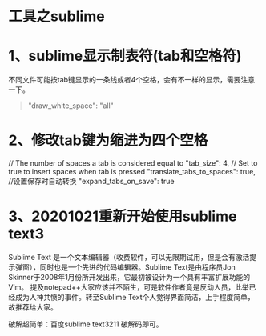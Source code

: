 # 工具之sublime

# 1、sublime显示制表符(tab和空格符)
不同文件可能按tab键显示的一条线或者4个空格，会有不一样的显示，需要注意一下。

>"draw_white_space": "all"

# 2、修改tab键为缩进为四个空格
// The number of spaces a tab is considered equal to
"tab_size": 4,
// Set to true to insert spaces when tab is pressed
"translate_tabs_to_spaces": true,
//设置保存时自动转换
"expand_tabs_on_save": true

# 3、20201021重新开始使用sublime text3
Sublime Text 是一个文本编辑器（收费软件，可以无限期试用，但是会有激活提示弹窗），同时也是一个先进的代码编辑器。Sublime Text是由程序员Jon Skinner于2008年1月份所开发出来，它最初被设计为一个具有丰富扩展功能的Vim。
提及notepad++大家应该并不陌生，可是软件作者竟是反动人员，此举已经成为人神共愤的事件。转至Sublime Text个人觉得界面简洁，上手程度简单，故推荐给大家。

破解超简单：百度sublime text3211 破解码即可。





















